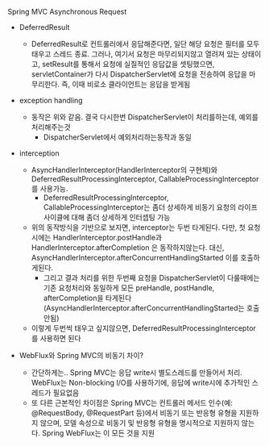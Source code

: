 Spring MVC Asynchronous Request

- DeferredResult
  - DeferredResult로 컨트롤러에서 응답해준다면, 일단 해당 요청은 필터를 모두 태우고 스레드 종료. 그러나, 여기서 요청은 마무리되지않고 열려져 있는 상태이고, setResult를 통해서 요청에 실질적인 응답값을 셋팅했으면, servletContainer가 다시 DispatcherServlet에 요청을 전송하여 응답을 마무리한다. 즉, 이때 비로소 클라이언트는 응답을 받게됨
- exception handling
  - 동작은 위와 같음. 결국 다시한번 DispatcherServlet이 처리를하는데, 예외를 처리해주는것
    - DispatcherServlet에서 예외처리하는동작과 동일
- interception
  - AsyncHandlerInterceptor(HandlerInterceptor의 구현체)와 DeferredResultProcessingInterceptor, CallableProcessingInterceptor 를 사용가능. 
    - DeferredResultProcessingInterceptor, CallableProcessingInterceptor는 좀더 상세하게 비동기 요청의 라이프사이클에 대해 좀더 상세하게 인터셉팅 가능
  - 위의 동작방식을 기반으로 보자면, interceptor는 두번 타게된다. 다만, 첫 요청시에는 HandlerInterceptor.postHandle과 HandlerInterceptor.afterCompletion 은 동작하지않는다. 대신, AsyncHandlerInterceptor.afterConcurrentHandlingStarted 이를 호출하게된다.
    - 그리고 결과 처리를 위한 두번째 요청을 DispatcherServlet이 다룰때에는 기존 요청처리와 동일하게 모든 preHandle, postHandle, afterCompletion을 타게된다(AsyncHandlerInterceptor.afterConcurrentHandlingStarted는 호출안됨)
  - 이렇게 두번씩 태우고 싶지않으면, DeferredResultProcessingInterceptor를 사용하면 된다
  

- WebFlux와 Spring MVC의 비동기 차이?
  - 간단하게는.. Spring MVC는 응답 write시 별도스레드를 만들어서 처리. WebFlux는 Non-blocking I/O를 사용하기에, 응답에 write시에 추가적인 스레드가 필요없음
  - 또 다른 근본적인 차이점은 Spring MVC는 컨트롤러 메서드 인수(예: @RequestBody, @RequestPart 등)에서 비동기 또는 반응형 유형을 지원하지 않으며, 모델 속성으로 비동기 및 반응형 유형을 명시적으로 지원하지 않는다. Spring WebFlux는 이 모든 것을 지원
  

